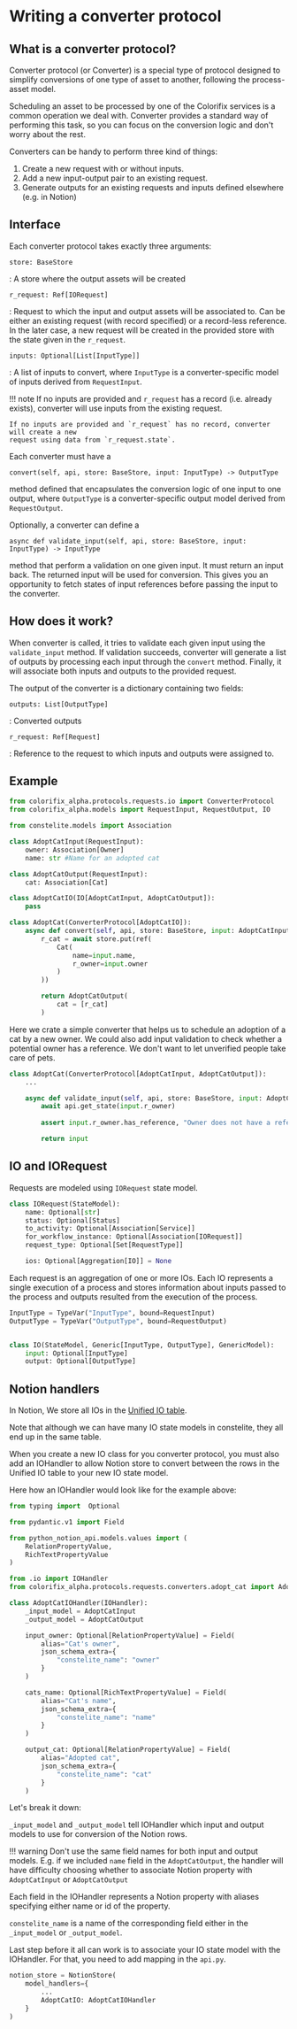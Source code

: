 # Writing a converter protocol


## What is a converter protocol?

Converter protocol (or Converter) is a special type of protocol designed to simplify conversions of one type of asset to another, following the process-asset model.

Scheduling an asset to be processed by one of the Colorifix services is a common operation we deal with. Converter provides a standard way of performing this task, so you can focus on the conversion logic and don't worry about the rest.

Converters can be handy to perform three kind of things:

1. Create a new request with or without inputs.
2. Add a new input-output pair to an existing request.
3. Generate outputs for an existing requests and inputs defined elsewhere (e.g. in Notion)

## Interface

Each converter protocol takes exactly three arguments:

`store: BaseStore`

:   A store where the output assets will be created

`r_request: Ref[IORequest]`

:   Request to which the input and output assets will be associated to. Can be either an existing request (with record specified) or a record-less reference. In the later case, a new request will be created in the provided store with the state given in the `r_request`. 

`inputs: Optional[List[InputType]]`

:   A list of inputs to convert, where `InputType` is a converter-specific model of inputs derived from `RequestInput`.

!!! note
    If no inputs are provided and `r_request` has a record (i.e. already exists), converter will use inputs from the existing request.

    If no inputs are provided and `r_request` has no record, converter will create a new
    request using data from `r_request.state`. 

Each converter must have a

`convert(self, api, store: BaseStore, input: InputType) -> OutputType`

method defined that encapsulates the conversion logic of one input to one output, where `OutputType` is a converter-specific output model derived from `RequestOutput`.

Optionally, a converter can define a

`async def validate_input(self, api, store: BaseStore, input: InputType) -> InputType`

method that perform a validation on one given input. It must return an input back. The returned input will be used for conversion. This gives you an opportunity to fetch states of input references before passing the input to the converter.

## How does it work?

When converter is called, it tries to validate each given input using the `validate_input` method. If validation succeeds, converter will generate a list of outputs by processing each input through the `convert` method. Finally, it will associate both inputs and outputs to the provided request. 

The output of the converter is a dictionary containing two fields:

`outputs: List[OutputType]`

:    Converted outputs

`r_request: Ref[Request]`

:    Reference to the request to which inputs and outputs were assigned to.

## Example

```python
from colorifix_alpha.protocols.requests.io import ConverterProtocol
from colorifix_alpha.models import RequestInput, RequestOutput, IO

from constelite.models import Association

class AdoptCatInput(RequestInput):
    owner: Association[Owner]
    name: str #Name for an adopted cat

class AdoptCatOutput(RequestInput):
    cat: Association[Cat]

class AdoptCatIO(IO[AdoptCatInput, AdoptCatOutput]):
    pass

class AdoptCat(ConverterProtocol[AdoptCatIO]):
    async def convert(self, api, store: BaseStore, input: AdoptCatInput) -> AdoptCatOutput:
        r_cat = await store.put(ref(
            Cat(
                name=input.name,
                r_owner=input.owner
            )
        ))

        return AdoptCatOutput(
            cat = [r_cat]
        )
```

Here we crate a simple converter that helps us to schedule an adoption of a cat by a new owner. We could also add input validation to check whether a potential owner has a reference. We don't want to let unverified people take care of pets.

```python
class AdoptCat(ConverterProtocol[AdoptCatInput, AdoptCatOutput]):
    ...

    async def validate_input(self, api, store: BaseStore, input: AdoptCatInput) -> AdoptCatInput:
        await api.get_state(input.r_owner)
        
        assert input.r_owner.has_reference, "Owner does not have a reference"

        return input
```

## IO and IORequest

Requests are modeled using `IORequest` state model.

```python
class IORequest(StateModel):
    name: Optional[str]
    status: Optional[Status]
    to_activity: Optional[Association[Service]]
    for_workflow_instance: Optional[Association[IORequest]]
    request_type: Optional[Set[RequestType]]

    ios: Optional[Aggregation[IO]] = None
```

Each request is an aggregation of one or more IOs. Each IO represents a single execution of a process and stores information about inputs passed to the process and outputs resulted from the execution of the process.

```python
InputType = TypeVar("InputType", bound=RequestInput)
OutputType = TypeVar("OutputType", bound=RequestOutput)


class IO(StateModel, Generic[InputType, OutputType], GenericModel):
    input: Optional[InputType]
    output: Optional[OutputType]
```

## Notion handlers

In Notion, We store all IOs in the [Unified IO table](https://www.notion.so/colorifix/6480f7eb78c34af8806333e1f0bf17e0?v=168488eec65e475ab8eb0eaf23597207).

Note that although we can have many IO state models in constelite, they all end up in the same table.

When you create a new IO class for you converter protocol, you must also add an IOHandler to allow Notion store to convert between the rows in the Unified IO table to your new IO state model.

Here how an IOHandler would look like for the example above:

```python
from typing import  Optional

from pydantic.v1 import Field

from python_notion_api.models.values import (
    RelationPropertyValue,
    RichTextPropertyValue
)

from .io import IOHandler
from colorifix_alpha.protocols.requests.converters.adopt_cat import AdoptCatInput, AdoptCatOutput

class AdoptCatIOHandler(IOHandler):
    _input_model = AdoptCatInput
    _output_model = AdoptCatOutput

    input_owner: Optional[RelationPropertyValue] = Field(
        alias="Cat's owner",
        json_schema_extra={
            "constelite_name": "owner"
        }
    )

    cats_name: Optional[RichTextPropertyValue] = Field(
        alias="Cat's name",
        json_schema_extra={
            "constelite_name": "name"
        }
    )

    output_cat: Optional[RelationPropertyValue] = Field(
        alias="Adopted cat",
        json_schema_extra={
            "constelite_name": "cat"
        }
    )
```
Let's break it down:

`_input_model` and `_output_model` tell IOHandler which input and output models to use for conversion of the Notion rows.

!!! warning
    Don't use the same field names for both input and output models. E.g. if we included `name` field in the `AdoptCatOutput`, the handler will have difficulty choosing whether to associate Notion property with `AdoptCatInput` or `AdoptCatOutput`

Each field in the IOHandler represents a Notion property with aliases specifying either name or id of the property.

`constelite_name` is a name of the corresponding field either in the `_input_model` or `_output_model`.

Last step before it all can work is to associate your IO state model with the IOHandler. For that, you need to add mapping in the `api.py`.

```python
notion_store = NotionStore(
    model_handlers={
        ...
        AdoptCatIO: AdoptCatIOHandler   
    }
)
```